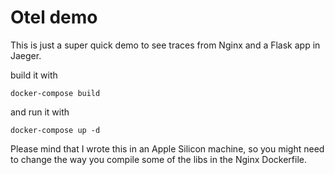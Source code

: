 # Otel demo

This is just a super quick demo to see traces from Nginx and a Flask app in Jaeger.

build it with

```
docker-compose build
```
and run it with

```
docker-compose up -d  
```

Please mind that I wrote this in an Apple Silicon machine, so you might need to change the way you compile some of the libs in the Nginx Dockerfile. 
